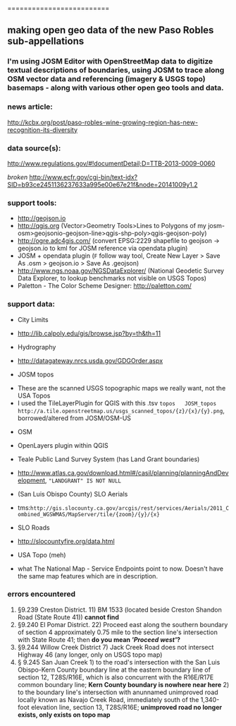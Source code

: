 =========================

## making open geo data of the new Paso Robles sub-appellations

### I'm using JOSM Editor with OpenStreetMap data to digitize textual descriptions of boundaries, using JOSM to trace along OSM vector data and referencing (imagery & USGS topo) basemaps - along with various other open geo tools and data.

### news article:  
http://kcbx.org/post/paso-robles-wine-growing-region-has-new-recognition-its-diversity

### data source(s):  

http://www.regulations.gov/#!documentDetail;D=TTB-2013-0009-0060

*broken* http://www.ecfr.gov/cgi-bin/text-idx?SID=b93ce2451136237633a995e00e67e21f&node=20141009y1.2

### support tools:  
* http://geojson.io
* http://qgis.org (Vector>Geometry Tools>Lines to Polygons of my josm-osm>geojsonio-geojson-line>qgis-shp-poly>qgis-geojson-poly)
* http://ogre.adc4gis.com/ (convert EPSG:2229 shapefile to geojson -> geojson.io to kml for JOSM reference via opendata plugin)
* JOSM + opendata plugin (`F` follow way tool, Create New Layer > Save As .osm > geojson.io > Save As .geojson)
* http://www.ngs.noaa.gov/NGSDataExplorer/ (National Geodetic Survey Data Explorer, to lookup benchmarks not visible on USGS Topos)
* Paletton - The Color Scheme Designer: http://paletton.com/

### support data:  
* City Limits
 - http://lib.calpoly.edu/gis/browse.jsp?by=th&th=11
* Hydrography
 - http://datagateway.nrcs.usda.gov/GDGOrder.aspx
* JOSM topos
 - These are the scanned USGS topographic maps we really want, not the USA Topos
 - I used the TileLayerPlugin for QGIS with this .tsv `topos   JOSM_topos      http://a.tile.openstreetmap.us/usgs_scanned_topos/{z}/{x}/{y}.png`, borrowed/altered from JOSM/OSM-US
* OSM
 - OpenLayers plugin within QGIS
* Teale Public Land Survey System (has Land Grant boundaries)
 - http://www.atlas.ca.gov/download.html#/casil/planning/planningAndDevelopment, `"LANDGRANT" IS NOT NULL`
* (San Luis Obispo County) SLO Aerials
 - tms:`http://gis.slocounty.ca.gov/arcgis/rest/services/Aerials/2011_Combined_WGSWMAS/MapServer/tile/{zoom}/{y}/{x}`
* SLO Roads
 - http://slocountyfire.org/data.html
* USA Topo (meh)
 - what The National Map - Service Endpoints point to now. Doesn't have the same map features which are in description.

### errors encountered
1. §9.239   Creston District. 11) BM 1533 (located beside Creston Shandon Road (State Route 41)) **cannot find**
2. §9.240   El Pomar District. 22) Proceed east along the southern boundary of section 4 approximately 0.75 mile to the section line's intersection with State Route 41; then **do you mean *'Proceed west'*?**
3. §9.244   Willow Creek District 7) Jack Creek Road does not intersect Highway 46 (any longer, only on USGS topo map)
4. § 9.245 San Juan Creek 1) to the road's intersection with the San Luis Obispo-Kern County boundary line at the eastern boundary line of section 12, T28S/R16E, which is also concurrent with the R16E/R17E common boundary line; **Kern County boundary is nowhere near here** 2) to the boundary line's intersection with anunnamed unimproved road locally known as Navajo Creek Road, immediately south of the 1,340-foot elevation line, section 13, T28S/R16E; **unimproved road no longer exists, only exists on topo map**

